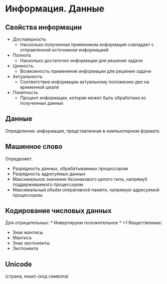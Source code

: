 # Информация. Данные
## Свойства информации
* Достоверность
  * Насколько полученная приемником информация совпадает с отправленной источником информацией
* Полнота
  * Насколько достаточно информации для решения задачи
* Ценность
  * Возможность применения информации для решения задачи
* Актуальность
  * Соответствие информации актуальному положению дел на временной шкале
* Понятность
  * Процент информации, которая может быть обработана из полученных данных

## Данные
Определение: информация, представленная в компьютерном формате.

## Машинное слово
Определяет:
* Разрядность данных, обрабатываемых процессором
* Разрядность адресуемых данных
* Максимальное значение беззнакового целого типа, напрямуб поддерживаемого процессором
* Максимальный объём оперативной памяти, напрямую адресуемой процессором.

## Кодирование числовых данных
Для отрицательных:
	* Инвертируем положительное
	* +1
Вещественные:
* Знак мантисы
* Мантиса
* Знак экспоненты
* Экспонента

## Unicode
(страна, язык)-(код символа)